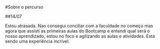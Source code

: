 #Sobre o percurso

##14/07

Estou atrasada. Nao consegui conciliar com a faculdade no começo mas agora que assisti as primeiras aulas do Bootcamp e entendi qual será o nosso aprendizado, estou no foco e agilizando as aulas e atividades. Está sendo uma experiência incrível.
